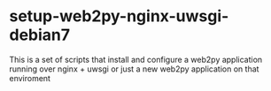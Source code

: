 setup-web2py-nginx-uwsgi-debian7
================================

This is a set of scripts that install and configure a web2py application running over nginx + uwsgi or just a new web2py application on that enviroment
